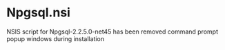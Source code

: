 # Npgsql.nsi
NSIS script for Npgsql-2.2.5.0-net45 has been removed command prompt popup windows during installation
